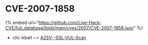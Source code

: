 # CVE-2007-1858
{% embed url="https://github.com/Live-Hack-CVE/full_database/blob/main/cves/2007/CVE-2007-1858.json" %}

* clic-kbait ~> [A2SV--SSL-VUL-Scan](https://www.alice-snow.ru/2007/database/cve-2007-1858/a2sv--ssl-vul-scan-clic-kbait)